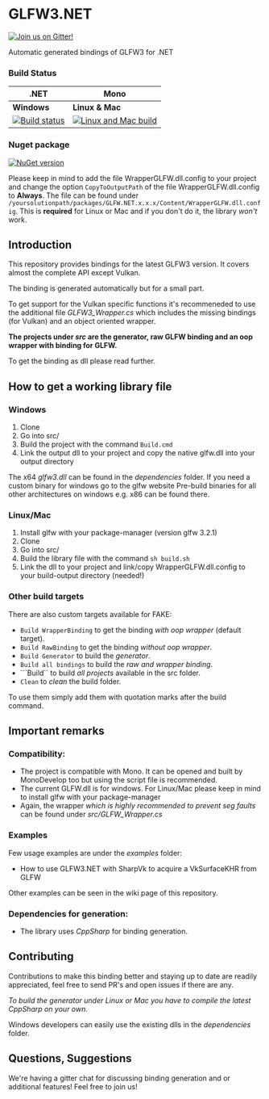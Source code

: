 # GLFW3.NET
[![Join us on Gitter!](https://badges.gitter.im/gitterHQ/gitter.png)](https://gitter.im/glfw3dotnet/Lobby)

Automatic generated bindings of GLFW3 for .NET

### Build Status
| .NET | Mono |
|---------------------------|---------------------------|
| **Windows** | **Linux & Mac**
| [![Build status](https://ci.appveyor.com/api/projects/status/30o9i6m2vvwvnar7?svg=true)](https://ci.appveyor.com/project/EveResearchFoundation/glfw3-net) | [![Linux and Mac build](https://travis-ci.org/realvictorprm/GLFW3.NET.svg?branch=master)](https://travis-ci.org/realvictorprm/GLFW3.NET)

### Nuget package
[![NuGet version](https://badge.fury.io/nu/glfw.net.svg)](https://badge.fury.io/nu/glfw.net)

Please keep in mind to add the file WrapperGLFW.dll.config to your project and change the option ```CopyToOutputPath``` of the file WrapperGLFW.dll.config to **Always**.
The file can be found under ```/yoursolutionpath/packages/GLFW.NET.x.x.x/Content/WrapperGLFW.dll.config```.
This is **required** for Linux or Mac and if you don't do it, the library _won't_ work. 

## Introduction
This repository provides bindings for the latest GLFW3 version. It covers almost the complete API except Vulkan.

The binding is generated automatically but for a small part.

To get support for the Vulkan specific functions it's recommeneded to use the additional file _GLFW3_Wrapper.cs_ which includes the missing bindings (for Vulkan) and an object oriented wrapper. 

**The projects under _src_ are the generator, raw GLFW binding and an oop wrapper with binding for GLFW.**

To get the binding as dll please read further.

## How to get a working library file
### Windows
1. Clone 
2. Go into src/
2. Build the project with the command ```Build.cmd```
3. Link the output dll to your project and copy the native glfw.dll into your output directory

The x64 _glfw3.dll_ can be found in the _dependencies_ folder. If you need a custom binary for windows go to the glfw website
Pre-build binaries for all other architectures on windows e.g. x86 can be found there.

### Linux/Mac
1. Install glfw with your package-manager (version glfw 3.2.1)
2. Clone 
3. Go into src/
4. Build the library file with the command ```sh build.sh```
5. Link the dll to your project and link/copy WrapperGLFW.dll.config to your build-output directory (needed!)

### Other build targets
There are also custom targets available for FAKE:
- ```Build WrapperBinding``` to get the binding *with oop wrapper* (default target).
- ```Build RawBinding``` to get the binding *without oop wrapper*.
- ```Build Generator``` to build the *generator*.
- ```Build all bindings``` to build the *raw and wrapper binding*.
- ```Build`` to build *all projects* available in the src folder.
- ```Clean``` to *clean* the build folder.

To use them simply add them with quotation marks after the build command.

## Important remarks
### Compatibility:
- The project is compatible with Mono. It can be opened and built by MonoDevelop too but using the script file is recommended.
- The current GLFW.dll is for windows. For Linux/Mac please keep in mind to install glfw with your package-manager  
- Again, the wrapper _which is highly recommended to prevent seg faults_ can be found under _src/GLFW_Wrapper.cs_

### Examples
Few usage examples are under the _examples_ folder:
- How to use GLFW3.NET with SharpVk to acquire a VkSurfaceKHR from GLFW

Other examples can be seen in the wiki page of this repository.

### Dependencies for generation:
- The library uses _CppSharp_ for binding generation.

## Contributing

Contributions to make this binding better and staying up to date are readily appreciated, feel free to send PR's and open issues if there are any.

*To build the generator under Linux or Mac you have to compile the latest CppSharp on your own.*

Windows developers can easily use the existing dlls in the _dependencies_ folder.

## Questions, Suggestions

We're having a gitter chat for discussing binding generation and or additional features!
Feel free to join us!

